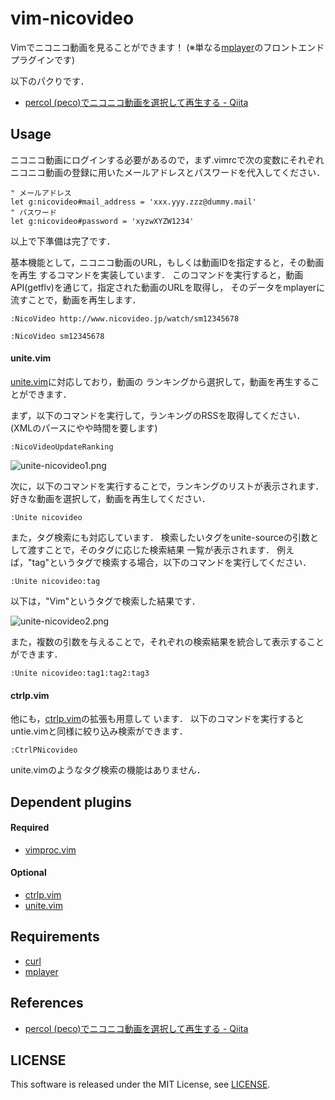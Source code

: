vim-nicovideo
=============

Vimでニコニコ動画を見ることができます！
(※単なる[mplayer](http://www.mplayerhq.hu/design7/news.html)のフロントエンドプラグインです)

以下のパクりです．

- [percol (peco)でニコニコ動画を選択して再生する - Qiita](http://qiita.com/tigberd/items/9530714391340472ad96)


## Usage

ニコニコ動画にログインする必要があるので，まず.vimrcで次の変数にそれぞれ
ニコニコ動画の登録に用いたメールアドレスとパスワードを代入してください．

```vim
" メールアドレス
let g:nicovideo#mail_address = 'xxx.yyy.zzz@dummy.mail'
" パスワード
let g:nicovideo#password = 'xyzwXYZW1234'
```

以上で下準備は完了です．

基本機能として，ニコニコ動画のURL，もしくは動画IDを指定すると，その動画を再生
するコマンドを実装しています．
このコマンドを実行すると，動画API(getflv)を通じて，指定された動画のURLを取得し，
そのデータをmplayerに流すことで，動画を再生します．

```vim
:NicoVideo http://www.nicovideo.jp/watch/sm12345678
```

```vim
:NicoVideo sm12345678
```

#### unite.vim

[unite.vim](https://github.com/Shougo/unite.vim)に対応しており，動画の
ランキングから選択して，動画を再生することができます．

まず，以下のコマンドを実行して，ランキングのRSSを取得してください．
(XMLのパースにやや時間を要します)

```vim
:NicoVideoUpdateRanking
```

![unite-nicovideo1.png](https://raw.githubusercontent.com/wiki/koturn/vim-nicovideo/image/unite-nicovideo1.png)

次に，以下のコマンドを実行することで，ランキングのリストが表示されます．
好きな動画を選択して，動画を再生してください．

```vim
:Unite nicovideo
```

また，タグ検索にも対応しています．
検索したいタグをunite-sourceの引数として渡すことで，そのタグに応じた検索結果
一覧が表示されます．
例えば，"tag"というタグで検索する場合，以下のコマンドを実行してください．

```
:Unite nicovideo:tag
```

以下は，"Vim"というタグで検索した結果です．

![unite-nicovideo2.png](https://raw.githubusercontent.com/wiki/koturn/vim-nicovideo/image/unite-nicovideo2.png)

また，複数の引数を与えることで，それぞれの検索結果を統合して表示することができます．

```
:Unite nicovideo:tag1:tag2:tag3
```


#### ctrlp.vim

他にも，[ctrlp.vim](https://github.com/ctrlpvim/ctrlp.vim)の拡張も用意して
います．
以下のコマンドを実行するとuntie.vimと同様に絞り込み検索ができます．

```vim
:CtrlPNicovideo
```

unite.vimのようなタグ検索の機能はありません．


## Dependent plugins

#### Required

- [vimproc.vim](https://github.com/Shougo/vimproc.vim)

#### Optional

- [ctrlp.vim](https://github.com/ctrlpvim/ctrlp.vim)
- [unite.vim](https://github.com/Shougo/unite.vim)


## Requirements

- [curl](http://curl.haxx.se/)
- [mplayer](http://www.mplayerhq.hu/design7/news.html)


## References

- [percol (peco)でニコニコ動画を選択して再生する - Qiita](http://qiita.com/tigberd/items/9530714391340472ad96)


## LICENSE

This software is released under the MIT License, see [LICENSE](LICENSE).
